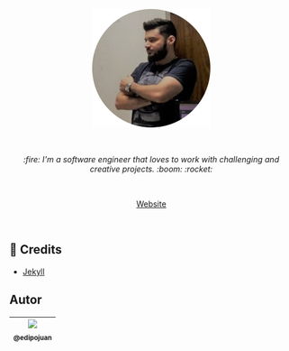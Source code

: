 <p align="center">
  <a href="http://edipojuan.com.br/" target="blank">
    <img src="./images/edipo.png" alt="Logo" />
  </a>
  <br>
</p>

<br>

<p align="center">
  <i>
    :fire: I'm a software engineer that loves to work with challenging and creative projects. :boom: :rocket:
  </i>
</p>

<br>

<p align="center">
  <a href="http://edipojuan.com.br/">Website</a>
</p>

<br>

## :raised_hands: Credits

- [Jekyll](http://jekyllrb.com/)

## Autor

| [<img src="https://avatars1.githubusercontent.com/u/9813896?v=4&s=115"><br><sub>@edipojuan</sub>](https://github.com/edipojuan) |
| :---: |
